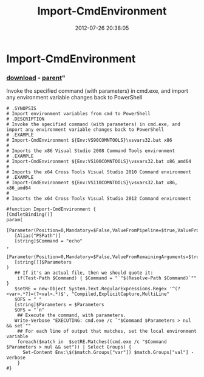 ﻿---
pid:            3547
parent:         1929
children:       
poster:         Joel Bennett
title:          Import-CmdEnvironment
date:           2012-07-26 20:38:05
format:         posh
---

# Import-CmdEnvironment

### [download](3547.ps1) - [parent](1929.md)"

Invoke the specified command (with parameters) in cmd.exe, and import any environment variable changes back to PowerShell

```posh
# .SYNOPSIS
# Import environment variables from cmd to PowerShell
# .DESCRIPTION
# Invoke the specified command (with parameters) in cmd.exe, and import any environment variable changes back to PowerShell
# .EXAMPLE
# Import-CmdEnvironment ${Env:VS90COMNTOOLS}\vsvars32.bat x86
#
# Imports the x86 Visual Studio 2008 Command Tools environment
# .EXAMPLE
# Import-CmdEnvironment ${Env:VS100COMNTOOLS}\vsvars32.bat x86_amd64
# 
# Imports the x64 Cross Tools Visual Studio 2010 Command environment
# .EXAMPLE
# Import-CmdEnvironment ${Env:VS110COMNTOOLS}\vsvars32.bat x86, x86_amd64
# 
# Imports the x64 Cross Tools Visual Studio 2012 Command environment

#function Import-CmdEnvironment {
[CmdletBinding()]
param(
   [Parameter(Position=0,Mandatory=$False,ValueFromPipeline=$true,ValueFromPipelineByPropertyName=$true)]
   [Alias("PSPath")]
   [string]$Command = "echo"
,
   [Parameter(Position=0,Mandatory=$False,ValueFromRemainingArguments=$true,ValueFromPipelineByPropertyName=$true)]
   [string[]]$Parameters
)
   ## If it's an actual file, then we should quote it:
	if(Test-Path $Command) { $Command = "`"$(Resolve-Path $Command)`"" }
   $setRE = new-Object System.Text.RegularExpressions.Regex '^(?<var>.*?)=(?<val>.*)$', "Compiled,ExplicitCapture,MultiLine"
   $OFS = " "
   [string]$Parameters = $Parameters
   $OFS = "`n"
	## Execute the command, with parameters.
   Write-Verbose "EXECUTING: cmd.exe /c `"$Command $Parameters > nul && set`""
	## For each line of output that matches, set the local environment variable
	foreach($match in  $setRE.Matches((cmd.exe /c "$Command $Parameters > nul && set")) | Select Groups) {
      Set-Content Env:\$($match.Groups["var"]) $match.Groups["val"] -Verbose
	}
#}
```
